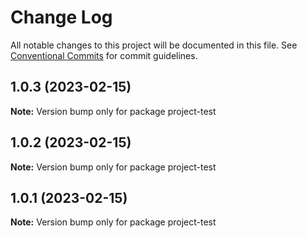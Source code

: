 # Change Log

All notable changes to this project will be documented in this file.
See [Conventional Commits](https://conventionalcommits.org) for commit guidelines.

## 1.0.3 (2023-02-15)

**Note:** Version bump only for package project-test





## 1.0.2 (2023-02-15)

**Note:** Version bump only for package project-test





## 1.0.1 (2023-02-15)

**Note:** Version bump only for package project-test
